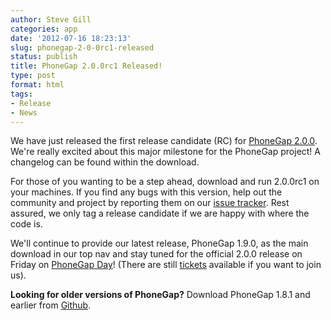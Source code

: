 ```yaml
---
author: Steve Gill
categories: app
date: '2012-07-16 18:23:13'
slug: phonegap-2-0-0rc1-released
status: publish
title: PhoneGap 2.0.0rc1 Released!
type: post
format: html
tags:
- Release
- News
---
```


We have just released the first release candidate (RC) for [PhoneGap 2.0.0](https://github.com/phonegap/phonegap/zipball/2.0.0rc1). We're really excited about this major milestone for the PhoneGap project! A changelog can be found within the download.

For those of you wanting to be a step ahead, download and run 2.0.0rc1 on your machines. If you find any bugs with this version, help out the community and project by reporting them on our [issue tracker](https://issues.apache.org/jira/browse/CB). Rest assured, we only tag a release candidate if we are happy with where the code is.

We'll continue to provide our latest release, PhoneGap 1.9.0, as the main download in our top nav and stay tuned for the official 2.0.0 release on Friday on [PhoneGap Day](http://pgday.phonegap.com/us2012/)! (There are still [tickets](http://phonegapdaypdx.eventbrite.com/) available if you want to join us).

**Looking for older versions of PhoneGap?** Download PhoneGap 1.8.1 and earlier from [Github](https://github.com/phonegap/phonegap/tags).

